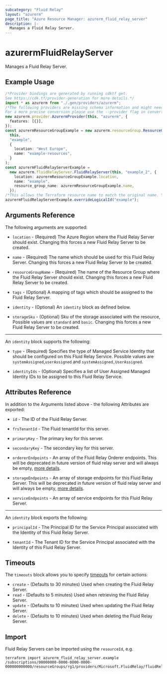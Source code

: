 ```yaml
---
subcategory: "Fluid Relay"
layout: "azurerm"
page_title: "Azure Resource Manager: azurerm_fluid_relay_server"
description: |-
  Manages a Fluid Relay Server.
---
```


# azurermFluidRelayServer

Manages a Fluid Relay Server.

## Example Usage

```typescript
/*Provider bindings are generated by running cdktf get.
See https://cdk.tf/provider-generation for more details.*/
import * as azurerm from "./.gen/providers/azurerm";
/*The following providers are missing schema information and might need manual adjustments to synthesize correctly: azurerm.
For a more precise conversion please use the --provider flag in convert.*/
new azurerm.provider.AzurermProvider(this, "azurerm", {
  features: [{}],
});
const azurermResourceGroupExample = new azurerm.resourceGroup.ResourceGroup(
  this,
  "example",
  {
    location: "West Europe",
    name: "example-resources",
  }
);
const azurermFluidRelayServerExample =
  new azurerm.fluidRelayServer.FluidRelayServer(this, "example_2", {
    location: azurermResourceGroupExample.location,
    name: "example",
    resource_group_name: azurermResourceGroupExample.name,
  });
/*This allows the Terraform resource name to match the original name. You can remove the call if you don't need them to match.*/
azurermFluidRelayServerExample.overrideLogicalId("example");

```

## Arguments Reference

The following arguments are supported:

*   `location` - (Required) The Azure Region where the Fluid Relay Server should exist. Changing this forces a new Fluid Relay Server to be created.

*   `name` - (Required) The name which should be used for this Fluid Relay Server. Changing this forces a new Fluid Relay Server to be created.

*   `resourceGroupName` - (Required) The name of the Resource Group where the Fluid Relay Server should exist. Changing this forces a new Fluid Relay Server to be created.

*   `tags` - (Optional) A mapping of tags which should be assigned to the Fluid Relay Server.

*   `identity` - (Optional) An `identity` block as defined below.

*   `storageSku` - (Optional) Sku of the storage associated with the resource, Possible values are `standard` and `basic`. Changing this forces a new Fluid Relay Server to be created.

***

An `identity` block supports the following:

*   `type` - (Required) Specifies the type of Managed Service Identity that should be configured on this Fluid Relay Service. Possible values are `systemAssigned`,`userAssigned` and `systemAssigned,UserAssigned`.

*   `identityIds` - (Optional) Specifies a list of User Assigned Managed Identity IDs to be assigned to this Fluid Relay Service.

## Attributes Reference

In addition to the Arguments listed above - the following Attributes are exported:

*   `id` - The ID of the Fluid Relay Server.

*   `frsTenantId` - The Fluid tenantId for this server.

*   `primaryKey` - The primary key for this server.

*   `secondaryKey` - The secondary key for this server.

*   `ordererEndpoints` - An array of the Fluid Relay Orderer endpoints. This will be deprecated in future version of fluid relay server and will always be empty, [more details](https://learn.microsoft.com/en-us/azure/azure-fluid-relay/concepts/version-compatibility).

*   `storageEndpoints` - An array of storage endpoints for this Fluid Relay Server. This will be deprecated in future version of fluid relay server and will always be empty, [more details](https://learn.microsoft.com/en-us/azure/azure-fluid-relay/concepts/version-compatibility).

*   `serviceEndpoints` - An array of service endpoints for this Fluid Relay Server.

***

An `identity` block exports the following:

*   `principalId` - The Principal ID for the Service Principal associated with the Identity of this Fluid Relay Server.

*   `tenantId` - The Tenant ID for the Service Principal associated with the Identity of this Fluid Relay Server.

## Timeouts

The `timeouts` block allows you to specify [timeouts](https://www.terraform.io/language/resources/syntax#operation-timeouts) for certain actions:

* `create` - (Defaults to 30 minutes) Used when creating the Fluid Relay Server.
* `read` - (Defaults to 5 minutes) Used when retrieving the Fluid Relay Server.
* `update` - (Defaults to 10 minutes) Used when updating the Fluid Relay Server.
* `delete` - (Defaults to 10 minutes) Used when deleting the Fluid Relay Server.

## Import

Fluid Relay Servers can be imported using the `resourceId`, e.g.

```console
terraform import azurerm_fluid_relay_server.example /subscriptions/00000000-0000-0000-0000-000000000000/resourceGroups/rg1/providers/Microsoft.FluidRelay/fluidRelayServers/server1
```
